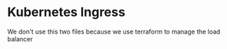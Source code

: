 # Kubernetes Ingress

We don't use this two files because we use terraform to manage the load balancer
